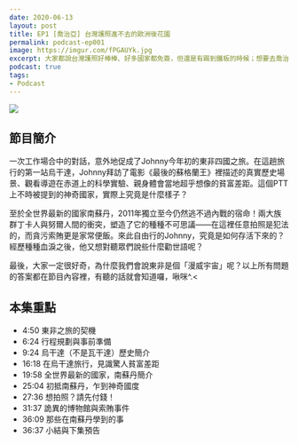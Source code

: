 ```yaml
---
date: 2020-06-13
layout: post
title: EP1 [喬治亞] 台灣護照進不去的歐洲後花園
permalink: podcast-ep001
image: https://imgur.com/fPGAUYk.jpg
excerpt: 大家都說台灣護照好棒棒、好多國家都免簽，但還是有踢到鐵板的時候；想要去喬治亞這個不接受台灣護照的地方，該如何變通呢？
podcast: true
tags:
- Podcast
---
```


![](https://imgur.com/fPGAUYk.jpg)

## 節目簡介

一次工作場合中的對話，意外地促成了Johnny今年初的東非四國之旅。在這趟旅行的第一站烏干達，Johnny拜訪了電影《最後的蘇格蘭王》裡描述的真實歷史場景、觀看導遊在赤道上的科學實驗、親身體會當地超乎想像的貧富差距。這個PTT上不時被提到的神奇國家，實際上究竟是什麼樣子？

至於全世界最新的國家南蘇丹，2011年獨立至今仍然逃不過內戰的宿命！兩大族群丁卡人與努爾人間的衝突，塑造了它的種種不可思議——在這裡任意拍照是犯法的，而貪污索賄更是家常便飯。來此自由行的Johnny，究竟是如何存活下來的？經歷種種血淚之後，他又想對聽眾們說些什麼勸世語呢？

最後，大家一定很好奇，為什麼我們會說東非是個「漫威宇宙」呢？以上所有問題的答案都在節目內容裡，有聽的話就會知道囉，啾咪^.<

## 本集重點

* 4:50 東非之旅的契機
* 6:24 行程規劃與事前準備
* 9:24 烏干達（不是瓦干達）歷史簡介
* 16:18 在烏干達旅行，見識驚人貧富差距
* 19:58 全世界最新的國家，南蘇丹簡介
* 25:04 初抵南蘇丹，乍到神奇國度
* 27:36 想拍照？請先付錢！
* 31:37 詭異的博物館與索賄事件
* 36:09 那些在南蘇丹學到的事
* 36:37 小結與下集預告